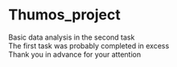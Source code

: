 # Thumos_project

Basic data analysis in the second task\
The first task was probably completed in excess\
Thank you in advance for your attention

